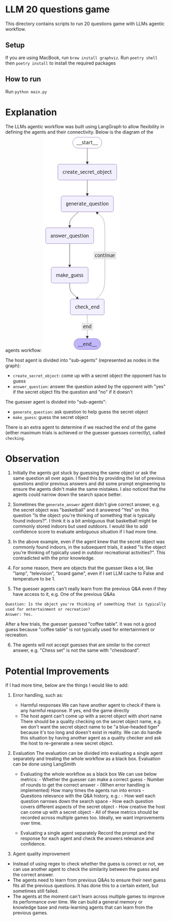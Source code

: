 # LLM 20 questions game

This directory contains scripts to run 20 questions game with LLMs agentic workflow.

## Setup
If you are using MacBook, run `brew install graphviz`.
Run `poetry shell` then `poetry install` to install the required packages

## How to run
Run `python main.py`

# Explanation
The LLMs agentic workflow was built using LangGraph to allow flexibility in defining the agents and their connectivity.
Below is the diagram of the agents workflow:
![alt text](graph_workflow.png)

The host agent is divided into "sub-agents" (represented as nodes in the graph):
- `create_secret_object`: come up with a secret object the opponent has to guess
- `answer_question`: answer the question asked by the opponent with "yes" if the secret object fits the question and "no" if it doesn't

The guesser agent is divided into "sub-agents":
- `generate_question`: ask question to help guess the secret object
- `make_guess`: guess the secret object

There is an extra agent to determine if we reached the end of the game (either maximum trials is achieved or the guesser guesses correctly), called `checking`.


# Observation
1. Initially the agents got stuck by guessing the same object or ask the same question all over again.
I fixed this by providing the list of previous questions and/or previous answers and did some prompt engineering
to ensure the agents didn't make the same mistakes. I also noticed that the agents could narrow down the search space better.

2. Sometimes the `generate_answer` agent didn't give correct answer, e.g. the secret object was "basketball" and it answered "Yes" on this question "Is the object you're thinking of something that is typically found indoors?". I think
it is a bit ambiguous that basketball might be commonly stored indoors but used outdoors. I would like to add confidence score to evaluate ambiguous situation if I had more time.

3. In the above example, even if the agent knew that the secret object was commonly found indoors, in the subsequent trials, it asked "Is the object you're thinking of typically used in outdoor recreational activities?". This contradicted
with the prior knowledge.

4. For some reason, there are objects that the guesser likes a lot, like "lamp", "television", "board game", even if I set LLM cache to False and temperature to be 1.

5. The guesser agents can't really learn from the previous Q&A even if they have access to it, e.g.
One of the previous Q&As
```
Question: Is the object you're thinking of something that is typically used for entertainment or recreation?
Answer: Yes.
```
After a few trials, the guesser guessed "coffee table". It was not a good guess because "coffee table" is not typically used for entertainment or recreation.

6. The agents will not accept guesses that are similar to the correct answer, e.g. "Chess set" is not the same with "chessboard".


# Potential Improvements
If I had more time, below are the things I would like to add:

1. Error handling, such as:
    -   Harmful responses
        We can have another agent to check if there is any harmful response. If yes, end the game directly
    -   The host agent can't come up with a secret object with short name
        There should be a quality checking on the secret object name, e.g. we don't want the secret object name to be "a blue-headed tiger" because it's too long and doesn't exist in reality.
        We can do handle this situation by having another agent as a quality checker and ask the host to re-generate a new secret object.


2. Evaluation
The evaluation can be divided into evaluating a single agent separately and treating the whole workflow as a black box.
Evaluation can be done using LangSmith
    -   Evaluating the whole workflow as a black box
        We can use below metrics:
            - Whether the guesser can make a correct guess
            - Number of rounds to get the correct answer
            - (When error handling is implemented) How many times the agents run into errors
            - Questions relevance with the Q&A history, e.g.:
                - How well each question narrows down the search space
                - How each question covers different aspects of the secret object
            - How creative the host can come up with a secret object
            - All of these metrics should be recorded across multiple games too. Ideally, we want improvements over time.

    -   Evaluating a single agent separately
        Record the prompt and the response for each agent and check the answers relevance and confidence.


3. Agent quality improvement
- Instead of using regex to check whether the guess is correct or not, we can use another agent to check the similarity between the guess and the correct answer.
- The agents need to learn from previous Q&As to ensure their next guess fits all the previous questions. It has done this to a certain extent, but sometimes still failed.
- The agents at the moment can't learn across multiple games to improve its performance over time. We can build a general memory or knowledge base and meta-learning agents that can learn from the previous games.
